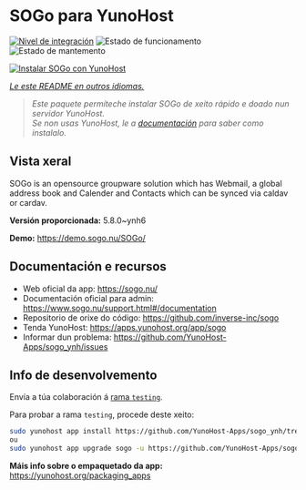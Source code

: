 <!--
NOTA: Este README foi creado automáticamente por <https://github.com/YunoHost/apps/tree/master/tools/readme_generator>
NON debe editarse manualmente.
-->

# SOGo para YunoHost

[![Nivel de integración](https://apps.yunohost.org/badge/integration/sogo)](https://ci-apps.yunohost.org/ci/apps/sogo/)
![Estado de funcionamento](https://apps.yunohost.org/badge/state/sogo)
![Estado de mantemento](https://apps.yunohost.org/badge/maintained/sogo)

[![Instalar SOGo con YunoHost](https://install-app.yunohost.org/install-with-yunohost.svg)](https://install-app.yunohost.org/?app=sogo)

*[Le este README en outros idiomas.](./ALL_README.md)*

> *Este paquete permíteche instalar SOGo de xeito rápido e doado nun servidor YunoHost.*  
> *Se non usas YunoHost, le a [documentación](https://yunohost.org/install) para saber como instalalo.*

## Vista xeral

SOGo is an opensource groupware solution which has Webmail, a global address book and Calender and Contacts which can be synced via caldav or cardav.


**Versión proporcionada:** 5.8.0~ynh6

**Demo:** <https://demo.sogo.nu/SOGo/>
## Documentación e recursos

- Web oficial da app: <https://sogo.nu/>
- Documentación oficial para admin: <https://www.sogo.nu/support.html#/documentation>
- Repositorio de orixe do código: <https://github.com/inverse-inc/sogo>
- Tenda YunoHost: <https://apps.yunohost.org/app/sogo>
- Informar dun problema: <https://github.com/YunoHost-Apps/sogo_ynh/issues>

## Info de desenvolvemento

Envía a túa colaboración á [rama `testing`](https://github.com/YunoHost-Apps/sogo_ynh/tree/testing).

Para probar a rama `testing`, procede deste xeito:

```bash
sudo yunohost app install https://github.com/YunoHost-Apps/sogo_ynh/tree/testing --debug
ou
sudo yunohost app upgrade sogo -u https://github.com/YunoHost-Apps/sogo_ynh/tree/testing --debug
```

**Máis info sobre o empaquetado da app:** <https://yunohost.org/packaging_apps>
